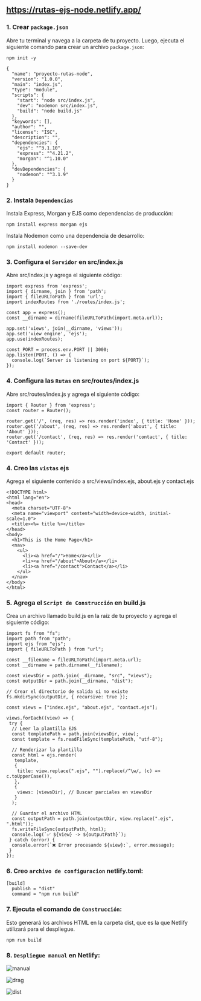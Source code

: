 ## https://rutas-ejs-node.netlify.app/

### 1. Crear `package.json`

Abre tu terminal y navega a la carpeta de tu proyecto. Luego, ejecuta el siguiente comando para crear un archivo `package.json`:

```
npm init -y
```

```
{
  "name": "proyecto-rutas-node",
  "version": "1.0.0",
  "main": "index.js",
  "type": "module",
  "scripts": {
    "start": "node src/index.js",
    "dev": "nodemon src/index.js",
    "build": "node build.js"
  },
  "keywords": [],
  "author": "",
  "license": "ISC",
  "description": "",
  "dependencies": {
    "ejs": "^3.1.10",
    "express": "^4.21.2",
    "morgan": "^1.10.0"
  },
  "devDependencies": {
    "nodemon": "^3.1.9"
  }
}
```

### 2. Instala `Dependencias`
Instala Express, Morgan y EJS como dependencias de producción:

```
npm install express morgan ejs
```

Instala Nodemon como una dependencia de desarrollo:

```
npm install nodemon --save-dev
```

### 3. Configura el `Servidor` en src/index.js
Abre src/index.js y agrega el siguiente código:

```
import express from 'express';
import { dirname, join } from 'path';
import { fileURLToPath } from 'url';
import indexRoutes from './routes/index.js';

const app = express();
const __dirname = dirname(fileURLToPath(import.meta.url));

app.set('views', join(__dirname, 'views'));
app.set('view engine', 'ejs');
app.use(indexRoutes);

const PORT = process.env.PORT || 3000;
app.listen(PORT, () => {
  console.log(`Server is listening on port ${PORT}`);
});
```

### 4. Configura las `Rutas` en src/routes/index.js
Abre src/routes/index.js y agrega el siguiente código:

```
import { Router } from 'express';
const router = Router();

router.get('/', (req, res) => res.render('index', { title: 'Home' }));
router.get('/about', (req, res) => res.render('about', { title: 'About' }));
router.get('/contact', (req, res) => res.render('contact', { title: 'Contact' }));

export default router;
```

### 4. Creo las `vistas` ejs
Agrega el siguiente contenido a src/views/index.ejs, about.ejs y contact.ejs

```
<!DOCTYPE html>
<html lang="en">
<head>
  <meta charset="UTF-8">
  <meta name="viewport" content="width=device-width, initial-scale=1.0">
  <title><%= title %></title>
</head>
<body>
  <h1>This is the Home Page</h1>
  <nav>
    <ul>
      <li><a href="/">Home</a></li>
      <li><a href="/about">About</a></li>
      <li><a href="/contact">Contact</a></li>
    </ul>
  </nav>
</body>
</html>
```

### 5. Agrega el `Script de Construcción` en build.js
Crea un archivo llamado build.js en la raíz de tu proyecto y agrega el siguiente código:

```
import fs from "fs";
import path from "path";
import ejs from "ejs";
import { fileURLToPath } from "url";

const __filename = fileURLToPath(import.meta.url);
const __dirname = path.dirname(__filename);

const viewsDir = path.join(__dirname, "src", "views");
const outputDir = path.join(__dirname, "dist");

// Crear el directorio de salida si no existe
fs.mkdirSync(outputDir, { recursive: true });

const views = ["index.ejs", "about.ejs", "contact.ejs"];

views.forEach((view) => {
 try {
  // Leer la plantilla EJS
  const templatePath = path.join(viewsDir, view);
  const template = fs.readFileSync(templatePath, "utf-8");

  // Renderizar la plantilla
  const html = ejs.render(
   template,
   {
    title: view.replace(".ejs", "").replace(/^\w/, (c) => c.toUpperCase()),
   },
   {
    views: [viewsDir], // Buscar parciales en viewsDir
   }
  );

  // Guardar el archivo HTML
  const outputPath = path.join(outputDir, view.replace(".ejs", ".html"));
  fs.writeFileSync(outputPath, html);
  console.log(`✅ ${view} -> ${outputPath}`);
 } catch (error) {
  console.error(`❌ Error procesando ${view}:`, error.message);
 }
});
```

### 6. Creo `archivo de configuracion` netlify.toml:

```
[build]
  publish = "dist"
  command = "npm run build"
```

### 7. Ejecuta el comando de `Construcción`:
Esto generará los archivos HTML en la carpeta dist, que es la que Netlify utilizará para el despliegue.

```
npm run build
```

### 8. `Despliegue manual` en Netlify:

![manual](https://github.com/user-attachments/assets/2f3f1e20-368b-46a4-aebe-ed596cbfc71b)

![drag](https://github.com/user-attachments/assets/51dfe80f-1281-4963-b9e8-2a730d9b5aad)

![dist](https://github.com/user-attachments/assets/55bcac16-cb52-4035-aa4e-ec10fc0384c5)




























